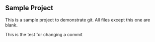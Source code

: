 Sample Project
----------------

This is a sample project to demonstrate git.  All files except this one are blank.

This is the test for changing a commit